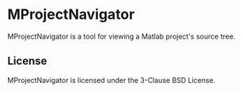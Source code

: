 MProjectNavigator
=====================

MProjectNavigator is a tool for viewing a Matlab project's source tree.


## License

MProjectNavigator is licensed under the 3-Clause BSD License.

